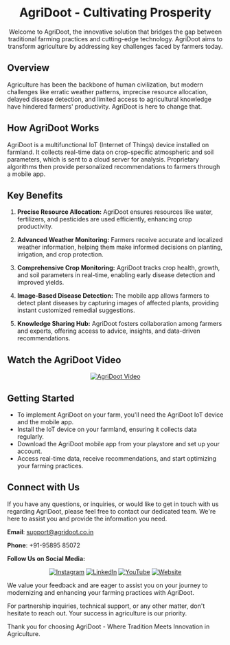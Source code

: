 <div align="center">

# AgriDoot - Cultivating Prosperity

Welcome to AgriDoot, the innovative solution that bridges the gap between traditional farming practices and cutting-edge technology. AgriDoot aims to transform agriculture by addressing key challenges faced by farmers today.

</div>

## Overview

Agriculture has been the backbone of human civilization, but modern challenges like erratic weather patterns, imprecise resource allocation, delayed disease detection, and limited access to agricultural knowledge have hindered farmers' productivity. AgriDoot is here to change that.

## How AgriDoot Works

AgriDoot is a multifunctional IoT (Internet of Things) device installed on farmland. It collects real-time data on crop-specific atmospheric and soil parameters, which is sent to a cloud server for analysis. Proprietary algorithms then provide personalized recommendations to farmers through a mobile app.

## Key Benefits

1. **Precise Resource Allocation:** AgriDoot ensures resources like water, fertilizers, and pesticides are used efficiently, enhancing crop productivity.

2. **Advanced Weather Monitoring:** Farmers receive accurate and localized weather information, helping them make informed decisions on planting, irrigation, and crop protection.

3. **Comprehensive Crop Monitoring:** AgriDoot tracks crop health, growth, and soil parameters in real-time, enabling early disease detection and improved yields.

4. **Image-Based Disease Detection:** The mobile app allows farmers to detect plant diseases by capturing images of affected plants, providing instant customized remedial suggestions.

5. **Knowledge Sharing Hub:** AgriDoot fosters collaboration among farmers and experts, offering access to advice, insights, and data-driven recommendations.

## Watch the AgriDoot Video

<div align="center">

[![AgriDoot Video](https://img.youtube.com/vi/AZeCwOVYC78/0.jpg)](https://www.youtube.com/watch?v=AZeCwOVYC78)

</div>

## Getting Started

- To implement AgriDoot on your farm, you'll need the AgriDoot IoT device and the mobile app.
- Install the IoT device on your farmland, ensuring it collects data regularly.
- Download the AgriDoot mobile app from your playstore and set up your account.
- Access real-time data, receive recommendations, and start optimizing your farming practices.

## Connect with Us

If you have any questions, or inquiries, or would like to get in touch with us regarding AgriDoot, please feel free to contact our dedicated team. We're here to assist you and provide the information you need.

**Email**: [support@agridoot.co.in](mailto:support@agridoot.co.in)

**Phone**: +91-95895 85072

**Follow Us on Social Media:**

<div align="center">
  
[![Instagram](https://img.shields.io/badge/Instagram-%23E4405F.svg?&style=for-the-badge&logo=instagram&logoColor=white)](https://www.instagram.com/agri_doot)
[![LinkedIn](https://img.shields.io/badge/LinkedIn-%230077B5.svg?&style=for-the-badge&logo=linkedin&logoColor=white)](https://www.linkedin.com/company/AgriDoot)
[![YouTube](https://img.shields.io/badge/YouTube-%23FF0000.svg?&style=for-the-badge&logo=youtube&logoColor=white)](https://www.youtube.com/agri_doot)
[![Website](https://img.shields.io/badge/Website-%23000000.svg?&style=for-the-badge&logo=website&logoColor=white)](https://www.agridoot.co.in)

</div>

We value your feedback and are eager to assist you on your journey to modernizing and enhancing your farming practices with AgriDoot.

For partnership inquiries, technical support, or any other matter, don't hesitate to reach out. Your success in agriculture is our priority.

Thank you for choosing AgriDoot - Where Tradition Meets Innovation in Agriculture.
